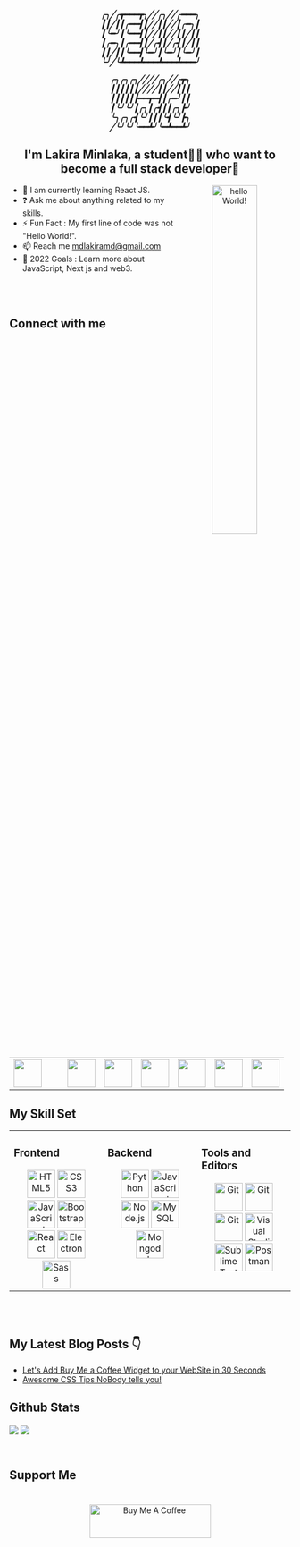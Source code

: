 <div align="center">
<h5>
╭╮╱╭┳━━━┳╮╱╱╭╮╱╱╭━━━╮<br>
┃┃╱┃┃╭━━┫┃╱╱┃┃╱╱┃╭━╮┃<br>
┃╰━╯┃╰━━┫┃╱╱┃┃╱╱┃┃╱┃┃<br>
┃╭━╮┃╭━━┫┃╱╭┫┃╱╭┫┃╱┃┃<br>
┃┃╱┃┃╰━━┫╰━╯┃╰━╯┃╰━╯┃<br>
╰╯╱╰┻━━━┻━━━┻━━━┻━━━╯<br>
 
╭╮╭╮╭╮╱╱╱╱╭╮╱╱╭┳╮<br>
┃┃┃┃┃┃╱╱╱╱┃┃╱╱┃┃┃<br>
┃┃┃┃┃┣━━┳━┫┃╭━╯┃┃<br>
┃╰╯╰╯┃╭╮┃╭┫┃┃╭╮┣╯<br>
╰╮╭╮╭┫╰╯┃┃┃╰┫╰╯┣╮<br>
╱╰╯╰╯╰━━┻╯╰━┻━━┻╯<br>
</h5>

 ## <div align="center">I'm Lakira Minlaka, a student👨‍🎓 who want to become a full stack developer🚀</div> 
<img src="https://github.com/LeomundHunt/LeomundHunt/blob/main/hi-hello.gif" style="width: 40%"  alt="hello World!" align="right"/>
</div>  
  

 
  
- 🌱 I am currently learning React JS.
- ❓ Ask me about anything related to my skills.
- ⚡ Fun Fact : My first line of code was not "Hello World!".
- 📫 Reach me mdlakiramd@gmail.com
- 🥅 2022 Goals : Learn more about JavaScript, Next js and web3.
 

<br/>  

<br/>


## Connect with me  
<div align="center">
 <table>
  <td>
<a href="https://github.com/LakiraMD" target="_blank" title="github">
<img src="https://github.com/get-icon/geticon/blob/master/icons/github-icon.svg"  width="50px" height="50px" style="margin-right: 30px"/>
</a>
  </td>
  <td>
<a href="https://twitter.com/Lakira_MD" target="_blank" title="twitter">
<img src="https://github.com/get-icon/geticon/blob/master/icons/twitter.svg"  width="50px" height="50px" />
</a>
  </td>
  <td>
<a href="https://linkedin.com/in/lakiramd" target="_blank" title="linkedin">
<img src="https://github.com/get-icon/geticon/blob/master/icons/linkedin-icon.svg" width="50px" height="50px" />
</a>
   
  </td>
  <td>
<a href="https://dev.to/lakiramd" target="_blank" title="devto">
<img src="https://github.com/get-icon/geticon/blob/master/icons/devto.svg"  width="50px" height="50px" />
</a>
  </td>
  <td>
<a href="https://instagram.com/youth_coder" target="_blank" title="instagram">
<img src="https://github.com/get-icon/geticon/blob/master/icons/instagram-icon.svg"  width="50px" height="50px" />
</a>  
  </td>
  <td>
<a href="https://hashnode.com/@lakira-md" target="_blank" title="hashnode">
<img src="https://github.com/get-icon/geticon/blob/master/icons/hashnode.svg" width="50px" height="50px" />
</a>
  </td>
  <td>
<a href="https://stackoverflow.com/users/15799999/lakira-minlaka" target="_blank" title="stackoverflow">
<img src="https://github.com/get-icon/geticon/blob/master/icons/stackoverflow-icon.svg" width="50px" height="50px" />
</a>
  </td>
 </table>
</div>  

## My Skill Set  
<table><tr><td valign="top" width="33%">



### Frontend  
<div align="center"> 
<a href="https://www.w3.org/TR/html5/" title="HTML5"><img src="https://github.com/get-icon/geticon/raw/master/icons/html-5.svg" alt="HTML5" width="50px" height="50px"></a>
<a href="https://www.w3.org/TR/CSS/" title="CSS3"><img src="https://github.com/get-icon/geticon/raw/master/icons/css-3.svg" alt="CSS3" width="50px" height="50px"></a>
<a href="https://developer.mozilla.org/en-US/docs/Web/JavaScript" title="JavaScript"><img src="https://github.com/get-icon/geticon/raw/master/icons/javascript.svg" alt="JavaScript" width="50px" height="50px"></a>
<a href="https://getbootstrap.com/" title="Bootstrap"><img src="https://github.com/get-icon/geticon/raw/master/icons/bootstrap.svg" alt="Bootstrap" width="50px" height="50px"></a>
<a href="https://reactjs.org/" title="React"><img src="https://github.com/get-icon/geticon/raw/master/icons/react.svg" alt="React" width="50px" height="50px"></a>
<a href="https://www.electronjs.org/" title="Electron"><img src="https://github.com/get-icon/geticon/raw/master/icons/electron.svg" alt="Electron" width="50px" height="50px"></a>
<a href="https://sass-lang.com/" title="Sass"><img src="https://github.com/get-icon/geticon/raw/master/icons/sass.svg" alt="Sass" width="50px" height="50px"></a>


</td><td valign="top" width="33%">



### Backend  
<div align="center">  
<a href="https://www.python.org/" title="Python"><img src="https://github.com/get-icon/geticon/raw/master/icons/python.svg" alt="Python" width="50px" height="50px"></a>
<a href="https://developer.mozilla.org/en-US/docs/Web/JavaScript" title="JavaScript"><img src="https://github.com/get-icon/geticon/raw/master/icons/javascript.svg" alt="JavaScript" width="50px" height="50px"></a>
<a href="https://nodejs.org/" title="Node.js"><img src="https://github.com/get-icon/geticon/raw/master/icons/nodejs-icon.svg" alt="Node.js" width="50px" height="50px"></a>
<a href="https://dev.mysql.com/" title="MySQL"><img src="https://github.com/get-icon/geticon/raw/master/icons/mysql.svg" alt="MySQL" width="50px" height="50px"></a>
 <a href="https://www.mongodb.com/" title="Mongodb"><img src="https://github.com/get-icon/geticon/blob/master/icons/mongodb-icon.svg" alt="Mongodb" width="50px" height="50px"></a>

 </div>

</td><td valign="top" width="33%">



### Tools and Editors
<div align="center">  

<a href="https://www.linux.org/" title="Bash"><img src="https://github.com/get-icon/geticon/blob/master/icons/linux-tux.svg" alt="Git" width="50px" height="50px"></a>
<a href="https://git-scm.com/" title="Git"><img src="https://github.com/get-icon/geticon/raw/master/icons/git-icon.svg" alt="Git" width="50px" height="50px"></a>
<a href="https://www.gnu.org/software/bash/" title="Bash"><img src="https://github.com/get-icon/geticon/blob/master/icons/bash.svg" alt="Git" width="50px" height="50px"></a>
 <a href="https://code.visualstudio.com/" title="Visual Studio Code"><img src="https://github.com/get-icon/geticon/raw/master/icons/visual-studio-code.svg" alt="Visual Studio Code" width="50px" height="50px"></a>
<a href="https://www.sublimetext.com/" title="Sublime Text"><img src="https://github.com/get-icon/geticon/raw/master/icons/sublime-text.svg" alt="Sublime Text" width="50px" height="50px"></a>
<a href="https://www.postman.com" title="Postman"><img src="https://github.com/get-icon/geticon/blob/master/icons/postman.svg" alt="Postman" width="50px" height="50px"></a>
</div>

</td></tr></table>  

<br/>  



  

<br/>  

## My Latest Blog Posts 👇
 <!-- BLOG-POST-LIST:START -->
- [Let&#39;s Add Buy Me a Coffee Widget to your WebSite in 30 Seconds](https://blog.lakiramd.com/lets-add-buy-me-a-coffee-widget-to-your-website-in-30-seconds)
- [Awesome CSS Tips NoBody tells you!](https://blog.lakiramd.com/awesome-css-tips-nobody-tells-you)
<!-- BLOG-POST-LIST:END -->

## Github Stats  
<img src="https://github-readme-stats.vercel.app/api?username=LakiraMD&show_icons=true&count_private=true&hide_border=true&theme=algolia" align="center" /> <img src="https://github-readme-stats.vercel.app/api/top-langs/?username=LakiraMD&hide_border=true&layout=compact&theme=algolia" align="center" />

<br/>  



## Support Me
<div align="center" style="margin-top: 40px">
  <a href="https://www.buymeacoffee.com/lakira" target="_blank"><img src="https://cdn.buymeacoffee.com/buttons/v2/default-green.png" alt="Buy Me A Coffee" style="height: 60px !important;width: 217px !important;" ></a>
  <br /><br />
</div>
